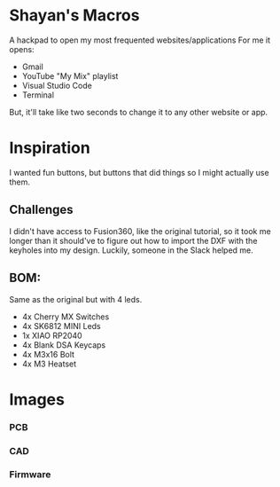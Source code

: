 # Shayan's Macros
A hackpad to open my most frequented websites/applications
For me it opens:

- Gmail
- YouTube "My Mix" playlist
- Visual Studio Code
- Terminal

But, it'll take like two seconds to change it to any other website or app.

# Inspiration
I wanted fun buttons, but buttons that did things so I might actually use them.

## Challenges

I didn't have access to Fusion360, like the original tutorial, so it took me longer than it should've to figure out how to import the DXF with the keyholes into my design. Luckily, someone in the Slack helped me.


## BOM:

Same as the original but with 4 leds.

-    4x Cherry MX Switches
-    4x SK6812 MINI Leds
-    1x XIAO RP2040
-    4x Blank DSA Keycaps
-    4x M3x16 Bolt
-    4x M3 Heatset

# Images

### PCB

### CAD

### Firmware